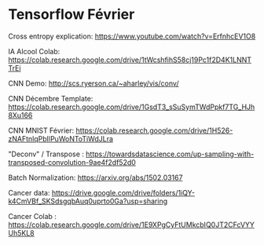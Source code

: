 # Tensorflow Février


Cross entropy explication: https://www.youtube.com/watch?v=ErfnhcEV1O8

IA Alcool Colab: https://colab.research.google.com/drive/1tWcshfihS58cj19Pc1f2D4K1LNNTTrEi

CNN Demo: http://scs.ryerson.ca/~aharley/vis/conv/

CNN Décembre Template: https://colab.research.google.com/drive/1GsdT3_sSuSymTWdPpkf7TG_HJh8Xu166

CNN MNIST Février: https://colab.research.google.com/drive/1H526-zNAFtnlqPbIlPuWoNToTiWdJLra

"Deconv" / Transpose : https://towardsdatascience.com/up-sampling-with-transposed-convolution-9ae4f2df52d0

Batch Normalization: https://arxiv.org/abs/1502.03167

Cancer data: https://drive.google.com/drive/folders/1iQY-k4CmVBf_SKSdsgqbAuq0uprto0Ga?usp=sharing

Cancer Colab : https://colab.research.google.com/drive/1E9XPgCyFtUMkcbIQ0JT2CFcVYYUh5KL8

